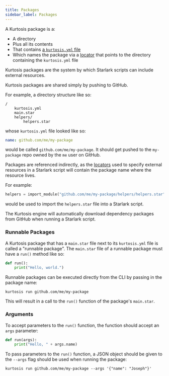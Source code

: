 ```yaml
---
title: Packages
sidebar_label: Packages
---
```


<!-- TODO Add more information here when dependencies are specified in the kurtosis.yml -->

A Kurtosis package is a:

- A directory
- Plus all its contents
- That contains [a `kurtosis.yml` file][kurtosis-yml]
- Which names the package via a [locator][locators] that points to the directory containing the `kurtosis.yml` file

Kurtosis packages are the system by which Starlark scripts can include external resources.

Kurtosis packages are shared simply by pushing to GitHub.

For example, a directory structure like so:

```
/
    kurtosis.yml
    main.star
    helpers/
        helpers.star
```

whose `kurtosis.yml` file looked like so:

```yaml
name: github.com/me/my-package
```

would be called `github.com/me/my-package`. It should get pushed to the `my-package` repo owned by the `me` user on GitHub.

Packages are referenced indirectly, as the [locators][locators] used to specify external resources in a Starlark script will contain the package name where the resource lives.

For example:

```python
helpers = import_module("github.com/me/my-package/helpers/helpers.star")
```

would be used to import the `helpers.star` file into a Starlark script.

<!-- TODO Update this when dependencies are done in the kurtosis.yml file, which would happen at dependency resolution time -->
The Kurtosis engine will automatically download dependency packages from GitHub when running a Starlark script.

### Runnable Packages
A Kurtosis package that has a `main.star` file next to its `kurtosis.yml` file is called a "runnable package". The `main.star` file of a runnable package must have a `run()` method like so:

```python
def run():
    print("Hello, world.")
```

Runnable packages can be executed directly from the CLI by passing in the package name:

```
kurtosis run github.com/me/my-package
```

This will result in a call to the `run()` function of the package's `main.star`.

### Arguments
To accept parameters to the `run()` function, the function should accept an `args` parameter:

```python
def run(args):
    print("Hello, " + args.name)
```

To pass parameters to the `run()` function, a JSON object should be given to the `--args` flag should be used when running the package:

```
kurtosis run github.com/me/my-package --args '{"name": "Joseph"}'
```

<!-------------------- ONLY LINKS BELOW HERE -------------------------->
[kurtosis-yml]: ./kurtosis-yml.md
[locators]: ./locators.md
